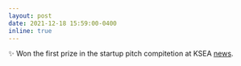 ```yaml
---
layout: post
date: 2021-12-18 15:59:00-0400
inline: true
---
```


:sparkles: Won the first prize in the startup pitch compitetion at KSEA [news](https://www.linkedin.com/posts/deargen_ukc-deargen-deargenusa-activity-6879251386471739392-bk13/).
